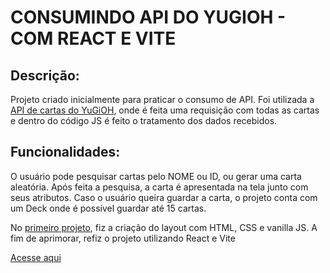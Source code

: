 # CONSUMINDO API DO YUGIOH - COM REACT E VITE

**Descrição:**
--
Projeto criado inicialmente para praticar o consumo de API. 
Foi utilizada a [API de cartas do YuGiOH](https://ygoprodeck.com/api-guide/), onde é feita uma requisição com todas as cartas e dentro do código JS é feito o tratamento dos dados recebidos.


**Funcionalidades:**
--
O usuário pode pesquisar cartas pelo NOME ou ID, ou gerar uma carta aleatória. Após feita a pesquisa, a carta é apresentada na tela junto com seus atributos. 
Caso o usuário queira guardar a carta, o projeto conta com um Deck onde é possível guardar até 15 cartas.



No [primeiro projeto](https://github.com/pomptrash/consumo-api-yugioh), fiz a criação do layout com HTML, CSS e vanilla JS. A fim de aprimorar, refiz o projeto utilizando React e Vite

[Acesse aqui](https://pomptrash.github.io/consumo-api-yugioh-react/)


